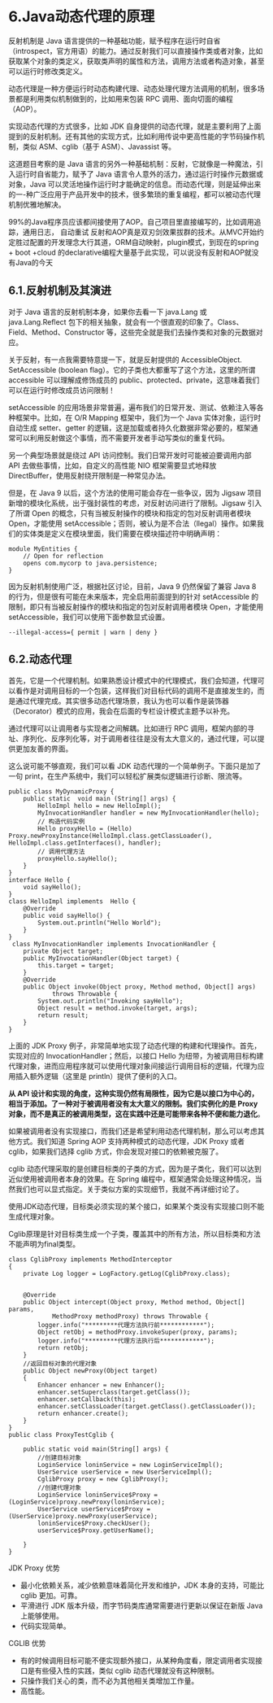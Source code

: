 # 6.Java动态代理的原理

反射机制是 Java 语言提供的一种基础功能，赋予程序在运行时自省（introspect，官方用语）的能力。通过反射我们可以直接操作类或者对象，比如获取某个对象的类定义，获取类声明的属性和方法，调用方法或者构造对象，甚至可以运行时修改类定义。

动态代理是一种方便运行时动态构建代理、动态处理代理方法调用的机制，很多场景都是利用类似机制做到的，比如用来包装 RPC 调用、面向切面的编程（AOP）。

实现动态代理的方式很多，比如 JDK 自身提供的动态代理，就是主要利用了上面提到的反射机制。还有其他的实现方式，比如利用传说中更高性能的字节码操作机制，类似 ASM、cglib（基于 ASM）、Javassist 等。

这道题目考察的是 Java 语言的另外一种基础机制：反射，它就像是一种魔法，引入运行时自省能力，赋予了 Java 语言令人意外的活力，通过运行时操作元数据或对象，Java 可以灵活地操作运行时才能确定的信息。而动态代理，则是延伸出来的一-种广泛应用于产品开发中的技术，很多繁琐的重复编程，都可以被动态代理机制优雅地解决。

99%的Java程序员应该都间接使用了AOP。自己项目里直接编写的，比如调用追踪，通用日志， 自动重试
反射和AOP真是双刃剑效果拔群的技术。从MVC开始约定胜过配置的开发理念大行其道，ORM自动映射，plugin模式，到现在的spring + boot +cloud 的declarative编程大量基于此实现，可以说没有反射和AOP就没有Java的今天

## 6.1.反射机制及其演进

对于 Java 语言的反射机制本身，如果你去看一下 java.Lang 或 java.Lang.Reflect 包下的相关抽象，就会有一个很直观的印象了。Class、Field、Method、Constructor 等，这些完全就是我们去操作类和对象的元数据对应。

关于反射，有一点我需要特意提一下，就是反射提供的 AccessibleObject. SetAccessible  (boolean flag）。它的子类也大都重写了这个方法，这里的所谓 accessible 可以理解成修饰成员的 public、protected、private，这意味着我们可以在运行时修改成员访问限制！

setAccessible 的应用场景非常普遍，遍布我们的日常开发、测试、依赖注入等各种框架中。比如，在 O/R Mapping 框架中，我们为一个 Java 实体对象，运行时自动生成 setter、getter 的逻辑，这是加载或者持久化数据非常必要的，框架通常可以利用反射做这个事情，而不需要开发者手动写类似的重复代码。

另一个典型场景就是绕过 API 访问控制。我们日常开发时可能被迫要调用内部 API 去做些事情，比如，自定义的高性能 NIO 框架需要显式地释放 DirectBuffer，使用反射绕开限制是一种常见办法。

但是，在 Java 9 以后，这个方法的使用可能会存在一些争议，因为 Jigsaw 项目新增的模块化系统，出于强封装性的考虑，对反射访问进行了限制。Jigsaw 引入了所谓 Open 的概念，只有当被反射操作的模块和指定的包对反射调用者模块 Open，才能使用 setAccessible；否则，被认为是不合法（llegal）操作。如果我们的实体类是定义在模块里面，我们需要在模块描述符中明确声明：

```
module MyEntities {
    // Open for reflection
    opens com.mycorp to java.persistence;
}

```

因为反射机制使用广泛，根据社区讨论，目前，Java 9 仍然保留了兼容 Java 8 的行为，但是很有可能在未来版本，完全启用前面提到的针对 setAccessible 的限制，即只有当被反射操作的模块和指定的包对反射调用者模块 Open，才能使用 setAccessible，我们可以使用下面参数显式设置。

```
--illegal-access={ permit | warn | deny }
```

## 6.2.动态代理

首先，它是一个代理机制。如果熟悉设计模式中的代理模式，我们会知道，代理可以看作是对调用目标的一个包装，这样我们对目标代码的调用不是直接发生的，而是通过代理完成。其实很多动态代理场景，我认为也可以看作是装饰器（Decorator）模式的应用，我会在后面的专栏设计模式主题予以补充。

通过代理可以让调用者与实现者之间解耦。比如进行 RPC 调用，框架内部的寻址、序列化、反序列化等，对于调用者往往是没有太大意义的，通过代理，可以提供更加友善的界面。

这么说可能不够直观，我们可以看 JDK 动态代理的一个简单例子。下面只是加了一句 print，在生产系统中，我们可以轻松扩展类似逻辑进行诊断、限流等。

```
public class MyDynamicProxy {
    public static  void main (String[] args) {
        HelloImpl hello = new HelloImpl();
        MyInvocationHandler handler = new MyInvocationHandler(hello);
        // 构造代码实例
        Hello proxyHello = (Hello) Proxy.newProxyInstance(HelloImpl.class.getClassLoader(), HelloImpl.class.getInterfaces(), handler);
        // 调用代理方法
        proxyHello.sayHello();
    }
}
interface Hello {
    void sayHello();
}
class HelloImpl implements  Hello {
    @Override
    public void sayHello() {
        System.out.println("Hello World");
    }
}
 class MyInvocationHandler implements InvocationHandler {
    private Object target;
    public MyInvocationHandler(Object target) {
        this.target = target;
    }
    @Override
    public Object invoke(Object proxy, Method method, Object[] args)
            throws Throwable {
        System.out.println("Invoking sayHello");
        Object result = method.invoke(target, args);
        return result;
    }
}

```

上面的 JDK Proxy 例子，非常简单地实现了动态代理的构建和代理操作。首先，实现对应的 InvocationHandler；然后，以接口 Hello 为纽带，为被调用目标构建代理对象，进而应用程序就可以使用代理对象间接运行调用目标的逻辑，代理为应用插入额外逻辑（这里是 println）提供了便利的入口。

**从 API 设计和实现的角度，这种实现仍然有局限性，因为它是以接口为中心的，相当于添加。了一种对于被调用者没有太大意义的限制。我们实例化的是 Proxy 对象，而不是真正的被调用类型，这在实践中还是可能带来各种不便和能力退化**。

如果被调用者没有实现接口，而我们还是希望利用动态代理机制，那么可以考虑其他方式。我们知道 Spring AOP 支持两种模式的动态代理，JDK Proxy 或者 cglib，如果我们选择 cglib 方式，你会发现对接口的依赖被克服了。

cglib 动态代理采取的是创建目标类的子类的方式，因为是子类化，我们可以达到近似使用被调用者本身的效果。在 Spring 编程中，框架通常会处理这种情况，当然我们也可以显式指定。关于类似方案的实现细节，我就不再详细讨论了。

使用JDK动态代理，目标类必须实现的某个接口，如果某个类没有实现接口则不能生成代理对象。

Cglib原理是针对目标类生成一个子类，覆盖其中的所有方法，所以目标类和方法不能声明为final类型。

```
class CglibProxy implements MethodInterceptor  
{  
    private Log logger = LogFactory.getLog(CglibProxy.class);  
  
  
    @Override  
    public Object intercept(Object proxy, Method method, Object[] params,  
            MethodProxy methodProxy) throws Throwable {  
        logger.info("*********代理方法执行前************");  
        Object retObj = methodProxy.invokeSuper(proxy, params);  
        logger.info("*********代理方法执行后************");  
        return retObj;  
    }  
    //返回目标对象的代理对象  
    public Object newProxy(Object target)  
    {  
        Enhancer enhancer = new Enhancer();  
        enhancer.setSuperclass(target.getClass());  
        enhancer.setCallback(this);  
        enhancer.setClassLoader(target.getClass().getClassLoader());  
        return enhancer.create();  
    }  
}  
public class ProxyTestCglib {  
  
    public static void main(String[] args) {  
        //创建目标对象  
        LoginService loninService = new LoginServiceImpl();  
        UserService userService = new UserServiceImpl();  
        CglibProxy proxy = new CglibProxy();  
        //创建代理对象  
        LoginService loninService$Proxy = (LoginService)proxy.newProxy(loninService);  
        UserService userService$Proxy = (UserService)proxy.newProxy(userService);  
        loninService$Proxy.checkUser();  
        userService$Proxy.getUserName();  
          
    }  
}  
```

JDK Proxy 优势

* 最小化依赖关系，减少依赖意味着简化开发和维护，JDK 本身的支持，可能比 cglib 更加。可靠。
* 平滑进行 JDK 版本升级，而字节码类库通常需要进行更新以保证在新版 Java上能够使用。
* 代码实现简单。

CGLIB 优势

* 有的时候调用目标可能不便实现额外接口，从某种角度看，限定调用者实现接口是有些侵入性的实践，类似 cglib 动态代理就没有这种限制。
* 只操作我们关心的类，而不必为其他相关类增加工作量。
* 高性能。
